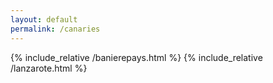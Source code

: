 ```yaml
---
layout: default
permalink: /canaries
---
```


{% include_relative /banierepays.html %}
{% include_relative /lanzarote.html %}
